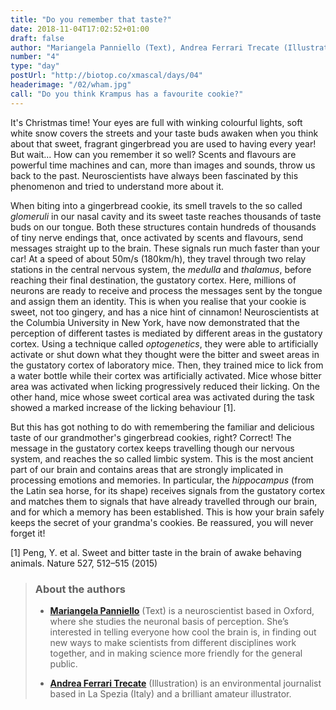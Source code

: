 ```yaml
---
title: "Do you remember that taste?"
date: 2018-11-04T17:02:52+01:00
draft: false
author: "Mariangela Panniello (Text), Andrea Ferrari Trecate (Illustration)"
number: "4"
type: "day"
postUrl: "http://biotop.co/xmascal/days/04"
headerimage: "/02/wham.jpg"
call: "Do you think Krampus has a favourite cookie?"
---
```

It's Christmas time! Your eyes are full with winking colourful lights, soft white snow covers the streets and your taste buds awaken when you think about that sweet, fragrant gingerbread you are used to having every year! But wait... How can you remember it so well?
Scents and flavours are powerful time machines and can, more than images and sounds, throw us back to the past. Neuroscientists have always been fascinated by this phenomenon and tried to understand more about it.

When biting into a gingerbread cookie, its smell travels to the so called *glomeruli* in our nasal cavity and its sweet taste reaches thousands of taste buds on our tongue. Both these structures contain hundreds of thousands of tiny nerve endings that, once activated by scents and flavours, send messages straight up to the brain. These signals run much faster than your car! At a speed of about 50m/s (180km/h), they travel through two relay stations in the central nervous system, the *medulla* and *thalamus*, before reaching their final destination, the gustatory cortex. Here, millions of neurons are ready to receive and process the messages sent by the tongue and assign them an identity. This is when you realise that your cookie is sweet, not too gingery, and has a nice hint of cinnamon! Neuroscientists at the Columbia University in New York, have now demonstrated that the perception of different tastes is mediated by different areas in the gustatory cortex. Using a technique called *optogenetics*, they were able to artificially activate or shut down what they thought were the bitter and sweet areas in the gustatory cortex of laboratory mice. Then, they trained mice to lick from a water bottle while their cortex was artificially activated. Mice whose bitter area was activated when licking progressively reduced their licking. On the other hand, mice whose sweet cortical area was activated during the task showed a marked increase of the licking behaviour [1].

But this has got nothing to do with remembering the familiar and delicious taste of our grandmother's gingerbread cookies, right? Correct! The message in the gustatory cortex keeps travelling though our nervous system, and reaches the so called limbic system. This is the most ancient part of our brain and contains areas that are strongly implicated in processing emotions and memories. In particular, the *hippocampus* (from the Latin sea horse, for its shape) receives signals from the gustatory cortex and matches them to signals that have already travelled through our brain, and for which a memory has been established. This is how your brain safely keeps the secret of your grandma's cookies. Be reassured, you will never forget it!

<!--more-->
[1] Peng, Y. et al. Sweet and bitter taste in the brain of awake behaving animals. Nature 527, 512–515 (2015)

> ### About the authors
> - **[Mariangela Panniello](http://biotop.co/person/mariangela-panniello/)** (Text) is a neuroscientist based in Oxford, where she studies the neuronal basis of perception. She’s interested in telling everyone how cool the brain is, in finding out new ways to make scientists from different disciplines work together, and in making science more friendly for the general public.
>
> - **[Andrea Ferrari Trecate](https://www.linkedin.com/in/andrea-ferrari-trecate-ba1a42b1/?originalSubdomain=it)** (Illustration) is an environmental journalist based in La Spezia (Italy) and a brilliant amateur illustrator.
